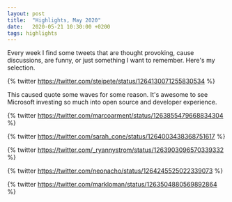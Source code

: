 ```yaml
---
layout: post
title:  "Highlights, May 2020"
date:   2020-05-21 10:30:00 +0200
tags: highlights
---
```


Every week I find some tweets that are thought provoking, cause discussions, are funny, or just something I want to remember. Here's my selection.

<!-- We’re slowly reaching the state where developing on Windows is better than macOS. -->
{% twitter https://twitter.com/steipete/status/1264130071255830534 %}

This caused quote some waves for some reason. It's awesome to see Microsoft investing so much into open source and developer experience.

<!-- Slow by design https://sigpipe.macromates.com/2020/macos-catalina-slow-by-design/ -->
{% twitter https://twitter.com/marcoarment/status/1263855479668834304 %}

<!-- Social Apps make you unhappy -->
{% twitter https://twitter.com/sarah_cone/status/1264003438368751617 %}

<!-- motion != progress -->
{% twitter https://twitter.com/_ryannystrom/status/1263903096570339332 %}

<!-- two tech jobs -->
{% twitter https://twitter.com/neonacho/status/1264245525022339073 %}

<!-- Ransomware ships with Windows XP -->
{% twitter https://twitter.com/markloman/status/1263504880569892864 %}